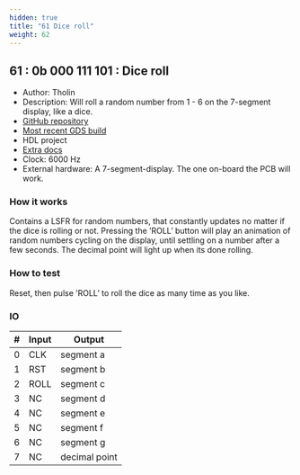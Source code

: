 ```yaml
---
hidden: true
title: "61 Dice roll"
weight: 62
---
```


## 61 : 0b 000 111 101 : Dice roll

* Author: Tholin
* Description: Will roll a random number from 1 - 6 on the 7-segment display, like a dice.
* [GitHub repository](https://github.com/AvalonSemiconductors/tt2-diceroll)
* [Most recent GDS build](https://github.com/AvalonSemiconductors/tt2-diceroll/actions/runs/4045546925)
* HDL project
* [Extra docs]()
* Clock: 6000 Hz
* External hardware: A 7-segment-display. The one on-board the PCB will work.



### How it works

Contains a LSFR for random numbers, that constantly updates no matter if the dice is rolling or not. Pressing the ’ROLL’ button will play an animation of random numbers cycling on the display, until settling on a number after a few seconds. The decimal point will light up when its done rolling.

### How to test

Reset, then pulse ’ROLL’ to roll the dice as many time as you like.

### IO

| # | Input        | Output       |
|---|--------------|--------------|
| 0 | CLK  | segment a |
| 1 | RST  | segment b |
| 2 | ROLL  | segment c |
| 3 | NC  | segment d |
| 4 | NC  | segment e |
| 5 | NC  | segment f |
| 6 | NC  | segment g |
| 7 | NC  | decimal point |
